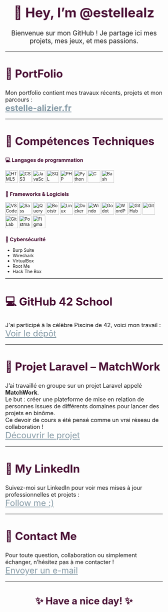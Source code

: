 <h1 align="center" style="font-size: 3em; color: #480E33;">👋 Hey, I’m <strong>@estellealz</strong></h1>
<p align="center" style="font-size: 1.5em;">Bienvenue sur mon GitHub ! Je partage ici mes projets, mes jeux, et mes passions.</p>

<hr>

<h2 style="font-size: 2.5em; color: #480E33;">🎨 <strong>PortFolio</strong></h2>
<p style="font-size: 1.3em;">
Mon portfolio contient mes travaux récents, projets et mon parcours :
<br>
<a href="http://estelle-alizier.fr/" style="font-size: 1.5em; color: #8499A5;"><strong>estelle-alizier.fr</strong></a>
</p>

---

<h2 style="font-size: 2.5em; color: #480E33;">🧠 <strong>Compétences Techniques</strong></h2>

<h3 style="color: #480E33;">💻 Langages de programmation</h3>
<p>
  <img src="https://cdn.jsdelivr.net/gh/devicons/devicon/icons/html5/html5-original.svg" title="HTML5" width="40"/>
  <img src="https://cdn.jsdelivr.net/gh/devicons/devicon/icons/css3/css3-original.svg" title="CSS3" width="40"/>
  <img src="https://cdn.jsdelivr.net/gh/devicons/devicon/icons/javascript/javascript-original.svg" title="JavaScript" width="40"/>
  <img src="https://cdn.jsdelivr.net/gh/devicons/devicon/icons/sqlite/sqlite-original.svg" title="SQL" width="40"/>
  <img src="https://cdn.jsdelivr.net/gh/devicons/devicon/icons/php/php-original.svg" title="PHP" width="40"/>
  <img src="https://cdn.jsdelivr.net/gh/devicons/devicon/icons/python/python-original.svg" title="Python" width="40"/>
  <img src="https://cdn.jsdelivr.net/gh/devicons/devicon/icons/c/c-original.svg" title="C" width="40"/>
  <img src="https://cdn.jsdelivr.net/gh/devicons/devicon/icons/bash/bash-original.svg" title="Bash" width="40"/>
</p>

<h3 style="color: #480E33;">🧰 Frameworks & Logiciels</h3>
<p>
  <img src="https://cdn.jsdelivr.net/gh/devicons/devicon/icons/vscode/vscode-original.svg" title="VS Code" width="40"/>
  <img src="https://cdn.jsdelivr.net/gh/devicons/devicon/icons/sass/sass-original.svg" title="Sass" width="40"/>
  <img src="https://cdn.jsdelivr.net/gh/devicons/devicon/icons/jquery/jquery-original.svg" title="jQuery" width="40"/>
  <img src="https://cdn.jsdelivr.net/gh/devicons/devicon/icons/bootstrap/bootstrap-original.svg" title="Bootstrap" width="40"/>
  <img src="https://cdn.jsdelivr.net/gh/devicons/devicon/icons/linux/linux-original.svg" title="Linux" width="40"/>
  <img src="https://cdn.jsdelivr.net/gh/devicons/devicon/icons/docker/docker-original.svg" title="Docker" width="40"/>
  <img src="https://cdn.jsdelivr.net/gh/devicons/devicon/icons/windows8/windows8-original.svg" title="Windows" width="40"/>
  <img src="https://cdn.jsdelivr.net/gh/devicons/devicon/icons/godot/godot-original.svg" title="Godot Engine" width="40"/>
  <img src="https://cdn.jsdelivr.net/gh/devicons/devicon/icons/wordpress/wordpress-original.svg" title="WordPress" width="40"/>
  <img src="https://cdn.jsdelivr.net/gh/devicons/devicon/icons/github/github-original.svg" title="GitHub" width="40"/>
  <img src="https://cdn.jsdelivr.net/gh/devicons/devicon/icons/git/git-original.svg" title="Git" width="40"/>
  <img src="https://cdn.jsdelivr.net/gh/devicons/devicon/icons/gitlab/gitlab-original.svg" title="GitLab" width="40"/>
  <img src="https://cdn.jsdelivr.net/gh/devicons/devicon/icons/postman/postman-original.svg" title="Postman" width="40"/>
  <img src="https://cdn.jsdelivr.net/gh/devicons/devicon/icons/figma/figma-original.svg" title="Figma" width="40"/>
</p>

<h3 style="color: #480E33;">🔐 Cybersécurité</h3>
<ul>
  <li>Burp Suite</li>
  <li>Wireshark</li>
  <li>VirtualBox</li>
  <li>Root Me</li>
  <li>Hack The Box</li>
</ul>

---

<h2 style="font-size: 2.5em; color: #480E33;">💻 <strong>GitHub 42 School</strong></h2>
<p style="font-size: 1.3em;">
J'ai participé à la célèbre Piscine de 42, voici mon travail :
<br>
<a href="https://github.com/estellealz/Piscine42" style="font-size: 1.5em; color: #8499A5;">Voir le dépôt</a>
</p>

---

<h2 style="font-size: 2.5em; color: #480E33;">🤝 <strong>Projet Laravel – MatchWork</strong></h2>
<p style="font-size: 1.3em;">
J’ai travaillé en groupe sur un projet Laravel appelé <strong>MatchWork</strong>.<br>
Le but : créer une plateforme de mise en relation de personnes issues de différents domaines pour lancer des projets en binôme.<br>
Ce devoir de cours a été pensé comme un vrai réseau de collaboration !
<br>
<a href="https://github.com/Tidragon-coder/projet_dev_match" style="font-size: 1.5em; color: #8499A5;">Découvrir le projet</a>
</p>

---

<h2 style="font-size: 2.5em; color: #480E33;">🔗 <strong>My LinkedIn</strong></h2>
<p style="font-size: 1.3em;">
Suivez-moi sur LinkedIn pour voir mes mises à jour professionnelles et projets :
<br>
<a href="https://www.linkedin.com/in/estelle-alizier-5b1208298/" style="font-size: 1.5em; color: #8499A5;">Follow me :)</a>
</p>

---

<h2 style="font-size: 2.5em; color: #480E33;">💌 <strong>Contact Me</strong></h2>
<p style="font-size: 1.3em;">
Pour toute question, collaboration ou simplement échanger, n’hésitez pas à me contacter !
<br>
<a href="mailto:alzestelle@gmail.com" style="font-size: 1.5em; color: #8499A5;">Envoyer un e-mail</a>
</p>

---

<h3 align="center" style="font-size: 2.2em; color: #480E33;">✨ Have a nice day! ✨</h3>
